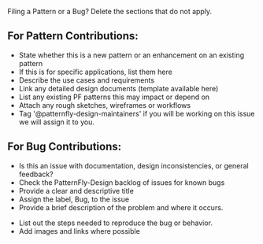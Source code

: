 Filing a Pattern or a Bug? Delete the sections that do not apply.

## For Pattern Contributions: 
- State whether this is a new pattern or an enhancement on an existing pattern 
- If this is for specific applications, list them here
- Describe the use cases and requirements
- Link any detailed design documents (template available here) 
- List any existing PF patterns this may impact or depend on
- Attach any rough sketches, wireframes or workflows 
- Tag '@patternfly-design-maintainers' if you will be working on this issue we will assign it to you.

## For Bug Contributions: 
- Is this an issue with documentation, design inconsistencies, or general feedback?
- Check the PatternFly-Design backlog of issues for known bugs
- Provide a clear and descriptive title
- Assign the label, Bug, to the issue
- Provide a brief description of the problem and where it occurs.
* List out the steps needed to reproduce the bug or behavior. 
* Add images and links where possible
